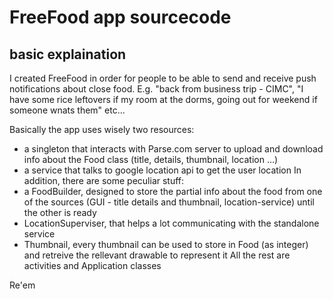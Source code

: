 FreeFood app sourcecode
==============

basic explaination
--------------

I created FreeFood in order for people to be able to send and receive push notifications about close food.
E.g. "back from business trip - CIMC",
"I have some rice leftovers if my room at the dorms, going out for weekend if someone wnats them"
etc...

Basically the app uses wisely two resources:
- a singleton that interacts with Parse.com server to upload and download info about the Food class (title, details, thumbnail, location ...)
- a service that talks to google location api to get the user location
In addition, there are some peculiar stuff:
- a FoodBuilder, designed to store the partial info about the food from one of the sources (GUI - title details and thumbnail, location-service) until the other is ready
- LocationSuperviser, that helps a lot communicating with the standalone service
- Thumbnail, every thumbnail can be used to store in Food (as integer) and retreive the rellevant drawable to represent it
All the rest are activities and Application classes

Re'em